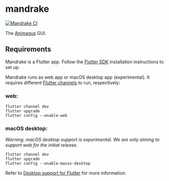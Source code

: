 # mandrake

[![Mandrake CI](https://github.com/nervosnetwork/mandrake/workflows/Mandrake%20CI/badge.svg)](https://github.com/nervosnetwork/mandrake/actions?query=workflow%3A%22Mandrake+CI%22)

The [Animagus](https://github.com/xxuejie/animagus) GUI.

## Requirements

Mandrake is a Flutter app. Follow the [Flutter SDK](https://flutter.dev/docs/get-started/install) installation instructions to set up.

Mandrake runs as web app or macOS desktop app (experimental). It requires different [Flutter channels](https://github.com/flutter/flutter/wiki/Flutter-build-release-channels) to run, respectively:

### web:

```shell
flutter channel dev
flutter upgrade
flutter config --enable-web
```

### macOS desktop:

*Warning: macOS desktop support is experimental. We are only aiming to support web for the initial release.*

```shell
flutter channel dev
flutter upgrade
flutter config --enable-macos-desktop
```

Refer to [Desktop support for Flutter](https://flutter.dev/desktop) for more information.
